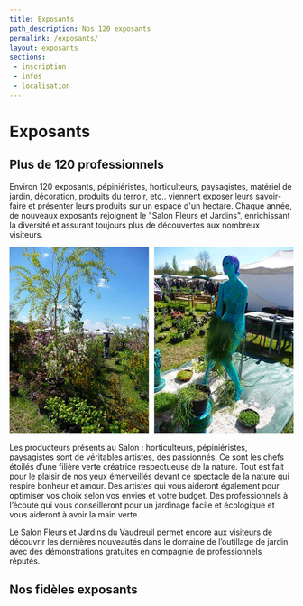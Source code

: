 ```yaml
---
title: Exposants
path_description: Nos 120 exposants
permalink: /exposants/
layout: exposants
sections:
 - inscription
 - infos
 - localisation
---
```


# Exposants
## Plus de 120 professionnels

Environ 120 exposants, pépiniéristes, horticulteurs, paysagistes, matériel de jardin, décoration, produits
du terroir, etc.. viennent exposer leurs savoir-faire et présenter leurs produits sur un espace d'un hectare.
Chaque année, de nouveaux exposants rejoignent le "Salon Fleurs et Jardins", enrichissant la diversité
et assurant toujours plus de découvertes aux nombreux visiteurs.

![Village Le Vaudreuil](/assets/medias/vue-du-salon-2.jpg)

Les producteurs présents au Salon : horticulteurs, pépiniéristes, paysagistes sont de véritables artistes, des passionnés. Ce sont les chefs étoilés d’une filière verte créatrice respectueuse de la nature. Tout est fait pour le plaisir de nos yeux émerveillés devant ce spectacle de la nature qui respire bonheur et amour. Des artistes qui vous aideront également pour optimiser vos choix selon vos envies et votre budget. Des professionnels à l’écoute qui vous conseilleront pour un jardinage facile et écologique et vous aideront à avoir la main verte.

Le Salon Fleurs et Jardins du Vaudreuil permet encore aux visiteurs de découvrir  les dernières nouveautés dans le domaine de l’outillage de jardin avec des démonstrations gratuites en compagnie de professionnels réputés.

## Nos fidèles exposants
